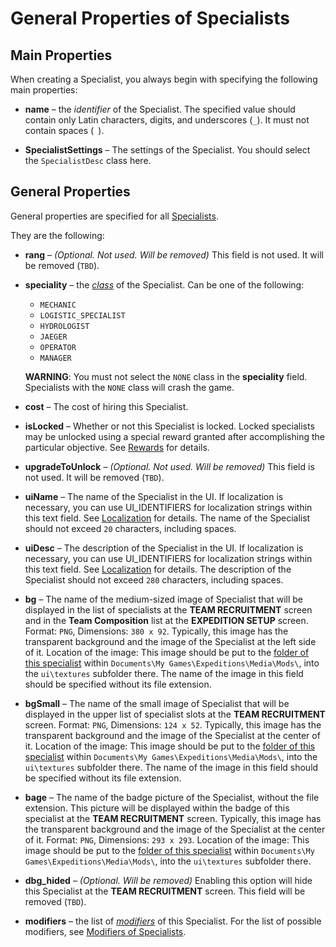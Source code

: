 # General Properties of Specialists

## Main Properties 
When creating a Specialist, you always begin with specifying the following main properties:

-   **name** – the *identifier* of the Specialist. The specified value should contain only Latin characters, digits, and underscores (`_`). It must not contain spaces (` `).

-   **SpecialistSettings** – The settings of the Specialist. You should select the `SpecialistDesc` class here.


## General Properties
General properties are specified for all [Specialists](./custom_specialists_overview.md). 

They are the following:

-   **rang** – *(Optional. Not used. Will be removed)* This field is not used. It will be removed (`TBD`).

-   **speciality** – the [*class*][class] of the Specialist. Can be one of the following:

    -   `MECHANIC`
    -   `LOGISTIC_SPECIALIST`
    -   `HYDROLOGIST`
    -   `JAEGER`
    -   `OPERATOR`
    -   `MANAGER`

    **WARNING**: You must not select the `NONE` class in the **speciality** field. Specialists with the `NONE` class will crash the game. 

-   **cost** – The cost of hiring this Specialist.
-   **isLocked** – Whether or not this Specialist is locked. Locked specialists may be unlocked using a special reward granted after accomplishing the particular objective. See [Rewards][rewards] for details.

-   **upgradeToUnlock** – *(Optional. Not used. Will be removed)* This field is not used. It will be removed (`TBD`).

-   **uiName** – The name of the Specialist in the UI. If localization is necessary, you can use UI_IDENTIFIERS for localization strings within this text field. See [Localization][localization] for details. The name of the Specialist should not exceed `20` characters, including spaces.

-   **uiDesc** – The description of the Specialist in the UI. If localization is necessary, you can use UI_IDENTIFIERS for localization strings within this text field. See [Localization][localization] for details. The description of the Specialist should not exceed `280` characters, including spaces.

-   **bg** – The name of the medium-sized image of Specialist that will be displayed in the list of specialists at the **TEAM RECRUITMENT** screen and in the **Team Composition** list at the **EXPEDITION SETUP** screen. Format: `PNG`, Dimensions: `380 x 92`. Typically, this image has the transparent background and the image of the Specialist at the left side of it. Location of the image: This image should be put to the [folder of this specialist][folder_of_specialist] within `Documents\My Games\Expeditions\Media\Mods\`, into the `ui\textures` subfolder there. The name of the image in this field should be specified without its file extension.

-   **bgSmall** – The name of the small image of Specialist that will be displayed in the upper list of specialist slots at the **TEAM RECRUITMENT** screen. Format: `PNG`, Dimensions: `124 x 52`. Typically, this image has the transparent background and the image of the Specialist at the center of it. Location of the image: This image should be put to the [folder of this specialist][folder_of_specialist] within `Documents\My Games\Expeditions\Media\Mods\`, into the `ui\textures` subfolder there. The name of the image in this field should be specified without its file extension.

-   **bage** – The name of the badge picture of the Specialist, without the file extension. This picture will be displayed within the badge of this specialist at the **TEAM RECRUITMENT** screen. Typically, this image has the transparent background and the image of the Specialist at the center of it. Format: `PNG`, Dimensions: `293 х 293`. Location of the image: This image should be put to the [folder of this specialist][folder_of_specialist] within `Documents\My Games\Expeditions\Media\Mods\`, into the `ui\textures` subfolder there. 

-   **dbg_hided** – *(Optional. Will be removed)* Enabling this option will hide this Specialist at the **TEAM RECRUITMENT** screen. This field will be removed (`TBD`).

-   **modifiers** – the list of [*modifiers*][modifiers_definition] of this Specialist. For the list of possible modifiers, see [Modifiers of Specialists][modifiers].

[class]: ./custom_specialists_overview.md#class
[modifiers_definition]: ./custom_specialists_overview.md#modifiers
[modifiers]: ./modifiers_of_specialists.md
[rewards]: ./../../map_modding/creating_a_map/objectives/objectives_in_expeditions/rewards.md
[localization]: ./../../map_modding/additional_info_on_maps/localization/localization.md
[folder_of_specialist]: ./creation_of_custom_specialist.md#source-files